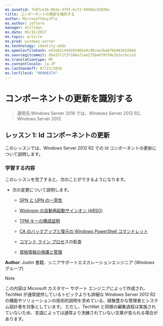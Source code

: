 ```yaml
---
ms.assetid: 7e87ce2b-062e-479f-bcf2-585b6c42026a
title: コンポーネントの更新を識別する
author: MicrosoftGuyJFlo
ms.author: joflore
manager: mtillman
ms.date: 05/31/2017
ms.topic: article
ms.prod: windows-server
ms.technology: identity-adds
ms.openlocfilehash: e42e82c444202065e9c90cee2ba6fbb98103260d
ms.sourcegitcommit: d5e27c1f2f168a71ae272bebf8f50e1b3ccbcca3
ms.translationtype: MT
ms.contentlocale: ja-JP
ms.lasthandoff: 07/23/2020
ms.locfileid: "86966374"
---
```

# <a name="identity-component-updates"></a>コンポーネントの更新を識別する

>適用先:Windows Server 2016 では、Windows Server 2012 R2、Windows Server 2012

  
## <a name="lesson-1-identity-component-updates"></a>レッスン 1: Id コンポーネントの更新  
このレッスンでは、Windows Server 2012 R2 での Id コンポーネントの更新について説明します。  
  
### <a name="what-you-will-learn"></a>学習する内容  
このレッスンを完了すると、次のことができるようになります。  
  
-   次の変更について説明します。  
  
    -   [SPN と UPN の一意性](../../../ad-ds/manage/component-updates/SPN-and-UPN-uniqueness.md)  
  
    -   [Winlogon の自動再起動サインオン &#40;ARSO&#41;](../../../ad-ds/manage/component-updates/Winlogon-Automatic-Restart-Sign-On--ARSO-.md)  
  
    -   [TPM キーの構成証明](../../../ad-ds/manage/component-updates/TPM-Key-Attestation.md)  
  
    -   [CA のバックアップと復元の Windows PowerShell コマンドレット](../../../ad-ds/manage/component-updates/CA-Backup-and-Restore-Windows-PowerShell-cmdlets.md)  
  
    -   [コマンド ライン プロセ](../../../ad-ds/manage/component-updates/Command-line-process-auditing.md)スの監査  
  
    -   [資格情報の保護と管理](/previous-versions/windows/it-pro/windows-server-2012-R2-and-2012/dn408190(v=ws.11))  
  
**Author**: Justin 書籍、シニアサポートエスカレーションエンジニア (Windows グループ)  
  
> [!NOTE]  
> この内容は Microsoft カスタマー サポート エンジニアによって作成され、TechNet が通常提供しているトピックよりも詳細な Windows Server 2012 R2 の機能やソリューションの技術的説明を求めている、経験豊かな管理者とシステム設計者を対象としています。 ただし、TechNet と同様の編集過程は実施されていないため、言語によっては通常より洗練されていない文章が見られる場合があります。  
  
